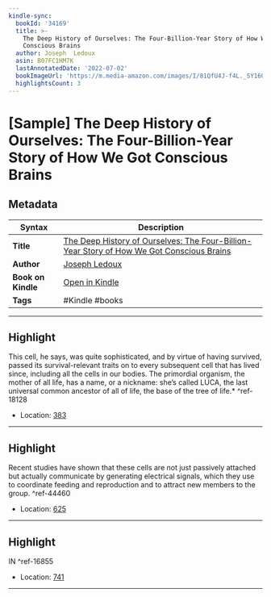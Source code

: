 ```yaml
---
kindle-sync:
  bookId: '34169'
  title: >-
    The Deep History of Ourselves: The Four-Billion-Year Story of How We Got
    Conscious Brains
  author: Joseph  Ledoux
  asin: B07FC1HM7K
  lastAnnotatedDate: '2022-07-02'
  bookImageUrl: 'https://m.media-amazon.com/images/I/81QfU4J-f4L._SY160.jpg'
  highlightsCount: 3
---
```

# [Sample] The Deep History of Ourselves: The Four-Billion-Year Story of How We Got Conscious Brains

## Metadata

| Syntax | Description |
| ---------- | ---------- |
| **Title** | [The Deep History of Ourselves: The Four-Billion-Year Story of How We Got Conscious Brains](https://www.amazon.com/dp/B07FC1HM7K) |
| **Author** | [Joseph  Ledoux](https://www.amazon.com/Joseph-Ledoux/e/B000APOE8O/ref=dp_byline_cont_ebooks_1) |
| **Book on Kindle** | <a href="kindle://book?action=open&asin=B07FC1HM7K" target="_blank">Open in Kindle</a> |
| **Tags** | #Kindle #books |

---

## Highlight

This cell, he says, was quite sophisticated, and by virtue of having survived, passed its survival-relevant traits on to every subsequent cell that has lived since, including all the cells in our bodies. The primordial organism, the mother of all life, has a name, or a nickname: she’s called LUCA, the last universal common ancestor of all of life, the base of the tree of life.* ^ref-18128
- Location: [383](kindle://book?action=open&asin=B07FC1HM7K&location=383)

---
## Highlight

Recent studies have shown that these cells are not just passively attached but actually communicate by generating electrical signals, which they use to coordinate feeding and reproduction and to attract new members to the group. ^ref-44460
- Location: [625](kindle://book?action=open&asin=B07FC1HM7K&location=625)

---
## Highlight

IN ^ref-16855
- Location: [741](kindle://book?action=open&asin=B07FC1HM7K&location=741)

---
